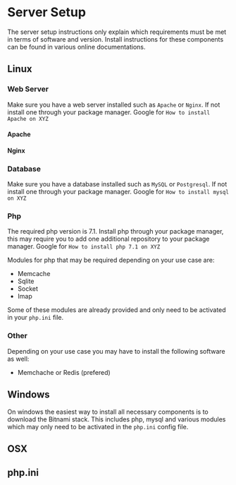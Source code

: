# Server Setup

The server setup instructions only explain which requirements must be met in terms of software and version. Install instructions for these components can be found in various online documentations.

## Linux

### Web Server

Make sure you have a web server installed such as `Apache` or `Nginx`. If not install one through your package manager. Google for `How to install Apache on XYZ`

#### Apache

#### Nginx

### Database

Make sure you have a database installed such as `MySQL` or `Postgresql`. If not install one through your package manager. Google for `How to install mysql on XYZ`

### Php

The required php version is 7.1. Install php through your package manager, this may require you to add one additional repository to your package manager. Google for `How to install php 7.1 on XYZ`

Modules for php that may be required depending on your use case are:

* Memcache
* Sqlite
* Socket
* Imap

Some of these modules are already provided and only need to be activated in your `php.ini` file.

### Other

Depending on your use case you may have to install the following software as well:

* Memchache or Redis (prefered)

## Windows

On windows the easiest way to install all necessary components is to download the Bitnami stack. This includes php, mysql and various modules which may only need to be activated in the `php.ini` config file.

## OSX

## php.ini

